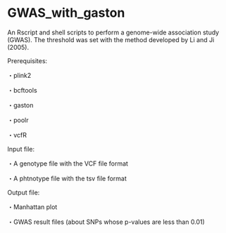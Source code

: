 # GWAS_with_gaston
An Rscript and shell scripts to perform a genome-wide association study (GWAS). The threshold was set with the method developed by Li and Ji (2005).



Prerequisites:

・plink2 

・bcftools

・gaston

・poolr

・vcfR




Input file:

・A genotype file with the VCF file format

・A phtnotype file with the tsv file format


Output file:

・Manhattan plot

・GWAS result files (about SNPs whose p-values are less than 0.01)

